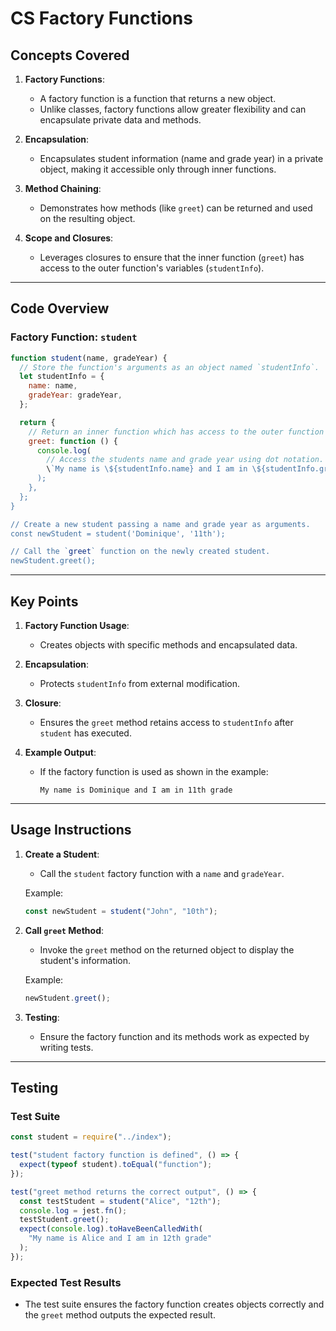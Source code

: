 # CS Factory Functions

## Concepts Covered

1. **Factory Functions**:

   - A factory function is a function that returns a new object.
   - Unlike classes, factory functions allow greater flexibility and can encapsulate private data and methods.

2. **Encapsulation**:

   - Encapsulates student information (name and grade year) in a private object, making it accessible only through inner functions.

3. **Method Chaining**:

   - Demonstrates how methods (like `greet`) can be returned and used on the resulting object.

4. **Scope and Closures**:
   - Leverages closures to ensure that the inner function (`greet`) has access to the outer function's variables (`studentInfo`).

---

## Code Overview

### Factory Function: `student`

```javascript
function student(name, gradeYear) {
  // Store the function's arguments as an object named `studentInfo`.
  let studentInfo = {
    name: name,
    gradeYear: gradeYear,
  };

  return {
    // Return an inner function which has access to the outer function's scope.
    greet: function () {
      console.log(
        // Access the students name and grade year using dot notation.
        \`My name is \${studentInfo.name} and I am in \${studentInfo.gradeYear} grade\`
      );
    },
  };
}

// Create a new student passing a name and grade year as arguments.
const newStudent = student('Dominique', '11th');

// Call the `greet` function on the newly created student.
newStudent.greet();
```

---

## Key Points

1. **Factory Function Usage**:

   - Creates objects with specific methods and encapsulated data.

2. **Encapsulation**:

   - Protects `studentInfo` from external modification.

3. **Closure**:

   - Ensures the `greet` method retains access to `studentInfo` after `student` has executed.

4. **Example Output**:
   - If the factory function is used as shown in the example:
     ```
     My name is Dominique and I am in 11th grade
     ```

---

## Usage Instructions

1. **Create a Student**:

   - Call the `student` factory function with a `name` and `gradeYear`.

   Example:

   ```javascript
   const newStudent = student("John", "10th");
   ```

2. **Call `greet` Method**:

   - Invoke the `greet` method on the returned object to display the student's information.

   Example:

   ```javascript
   newStudent.greet();
   ```

3. **Testing**:
   - Ensure the factory function and its methods work as expected by writing tests.

---

## Testing

### Test Suite

```javascript
const student = require("../index");

test("student factory function is defined", () => {
  expect(typeof student).toEqual("function");
});

test("greet method returns the correct output", () => {
  const testStudent = student("Alice", "12th");
  console.log = jest.fn();
  testStudent.greet();
  expect(console.log).toHaveBeenCalledWith(
    "My name is Alice and I am in 12th grade"
  );
});
```

### Expected Test Results

- The test suite ensures the factory function creates objects correctly and the `greet` method outputs the expected result.
